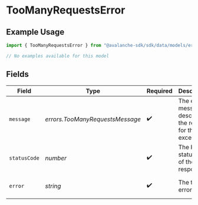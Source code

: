 # TooManyRequestsError

## Example Usage

```typescript
import { TooManyRequestsError } from "@avalanche-sdk/sdk/data/models/errors";

// No examples available for this model
```

## Fields

| Field                                                     | Type                                                      | Required                                                  | Description                                               | Example                                                   |
| --------------------------------------------------------- | --------------------------------------------------------- | --------------------------------------------------------- | --------------------------------------------------------- | --------------------------------------------------------- |
| `message`                                                 | *errors.TooManyRequestsMessage*                           | :heavy_check_mark:                                        | The error message describing the reason for the exception |                                                           |
| `statusCode`                                              | *number*                                                  | :heavy_check_mark:                                        | The HTTP status code of the response                      | 429                                                       |
| `error`                                                   | *string*                                                  | :heavy_check_mark:                                        | The type of error                                         | Too Many Requests                                         |